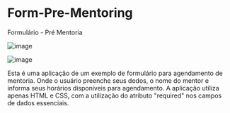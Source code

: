 # Form-Pre-Mentoring
Formulário - Pré Mentoria

![image](https://user-images.githubusercontent.com/107502907/180859353-3e904c7f-bbf1-4259-ac18-22fe7919c6b4.png)


![image](https://user-images.githubusercontent.com/107502907/180859461-f7e8ab92-13b0-41b9-817e-1d471a3cb42f.png)

Esta é uma aplicação de um exemplo de formulário para agendamento de mentoria.
Onde o usuário preenche seus dedos, o nome do mentor e informa seus horários disponíveis para agendamento.
A aplicação utiliza apenas HTML e CSS, com a utilização do atributo "required" nos campos de dados essenciais.
